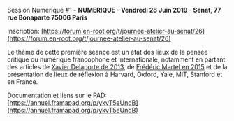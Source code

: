 <a name="s1"></a>Session Numérique #1 - **NUMERIQUE - Vendredi 28 Juin 2019 - Sénat, 77 rue Bonaparte 75006 Paris**

Inscription: [https://forum.en-root.org/t/journee-atelier-au-senat/26](https://forum.en-root.org/t/journee-atelier-au-senat/26)

Le thème de cette première séance est un état des lieux de la pensée critique du numérique francophone et internationale, notamment en partant des articles de [Xavier Delaporte de 2013](https://www.franceculture.fr/numerique/pas-dintellectuels-critiques-dans-le-numerique), de [Frédéric Martel en 2015](https://medium.com/@martelf/les-penseurs-du-web-the-internet-s-thinkers-fe7db9ebe025) et de la présentation de lieux de réflexion à Harvard, Oxford, Yale, MIT, Stanford et en France.

Documentation et liens sur le PAD: [https://annuel.framapad.org/p/ykvT5eUndB](https://annuel.framapad.org/p/ykvT5eUndB)
